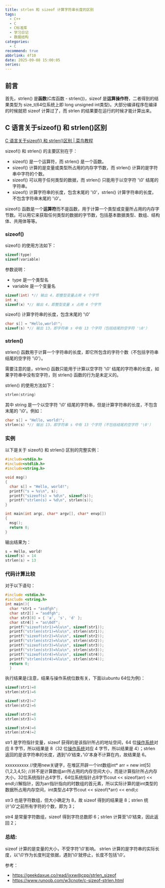 ```yaml
---
title: strlen 和 sizeof 计算字符串长度的区别
tags:
  - C++
  - C
  - C标准库
  - 学习日记
  - 数据结构
categories:
  - C
recommend: true
abbrlink: 4f10
date: 2025-09-08 15:00:05
series:
---
```


## 前言

首先，strlen() 是**函数**(C库函数 - strlen())，sizeof 是**运算操作符**，二者得到的结果类型为 size_t(64位系统上即 long unsigned int类型)。大部分编译程序在编译的时候就把 sizeof 计算过了，而 strlen 的结果要在运行的时候才能计算出来。

## C 语言关于sizeof() 和 strlen()区别

[C 语言关于sizeof() 和 strlen()区别 | 菜鸟教程](https://www.runoob.com/w3cnote/c-sizeof-strlen.html)

sizeof() 和 strlen() 的主要区别在于：

- sizeof() 是一个运算符，而 strlen() 是一个函数。
- sizeof() 计算的是变量或类型所占用的内存字节数，而 strlen() 计算的是字符串中字符的个数。
- sizeof() 可以用于任何类型的数据，而 strlen() 只能用于以空字符 '\0' 结尾的字符串。
- sizeof() 计算字符串的长度，包含末尾的 '\0'，strlen() 计算字符串的长度，不包含字符串末尾的 '\0'。

sizeof() 函数是一个**运算符**而不是函数，用于计算一个类型或变量所占用的内存字节数。可以用它来获取任何类型的数据的字节数，包括基本数据类型、数组、结构体、共用体等等。

### sizeof()

sizeof() 的使用方法如下：

```c
sizeof(type)
sizeof(variable)
```

参数说明：

- type 是一个类型名
- variable 是一个变量名

```c
sizeof(int) *// 输出 4，即整型变量占用 4 个字节
int x;
sizeof(x) *// 输出 4，即整型变量 x 占用 4 个字节
```

sizeof()  计算字符串的长度，包含末尾的 '\0'

```c
char s[] = "Hello,world!";
sizeof(s) *// 输出 13，即字符串 s 中有 13 个字符（包括结尾的空字符 '\0'）
```

### strlen()

strlen() 函数用于计算一个字符串的长度，即它所包含的字符个数（不包括字符串结尾的空字符 '\0'）。

需要注意的是，strlen() 函数只能用于计算以空字符 '\0' 结尾的字符串的长度，如果字符串中没有空字符，则 strlen() 函数的行为是未定义的。

strlen() 的使用方法如下：

```c
strlen(string)
```

其中 string 是一个以空字符 '\0' 结尾的字符串，但是计算字符串的长度，不包含末尾的 '\0'。例如：

```c
char s[] = "Hello, world!";
strlen(s) *// 输出 13，即字符串 s 中有 13 个字符（不包括结尾的空字符 '\0'）
```

### 实例

以下是关于 sizeof() 和 strlen() 区别的完整实例：

```c
#include<stdio.h>
#include<stdlib.h>
#include<string.h>

void msg()
{
  char s[] = "Hello, world!";
  printf("s = %s\n", s);
  printf("sizeof(s) = %d\n", sizeof(s));
  printf("strlen(s) = %d\n", strlen(s));
}

int main(int argc, char* argv[], char* envp[])
{
  msg();
  return 0;
}
```

输出结果为：

```c
s = Hello, world!
sizeof(s) = 14
strlen(s) = 13
```



### 代码计算比较

对于以下语句：

```cpp
#include <stdio.h>
#include <string.h>
int main(){    
  char *str1 = "asdfgh";    
  char str2[] = "asdfgh";   
  char str3[8] = { 'a', 's', 'd' };    
  char str4[] = "as\0df";    
  printf("sizeof(str1)=%lu\n", sizeof(str1));    
  printf("strlen(str1)=%lu\n", strlen(str1));    
  printf("sizeof(str2)=%lu\n", sizeof(str2));    
  printf("strlen(str2)=%lu\n", strlen(str2));    
  printf("sizeof(str3)=%lu\n", sizeof(str3));    
  printf("strlen(str3)=%lu\n", strlen(str3));    
  printf("sizeof(str4)=%lu\n", sizeof(str4));    
  printf("strlen(str4)=%lu\n", strlen(str4));    
  return 0;
  }
```

执行结果是(注意，结果与操作系统位数有关，下面以ubuntu 64位为例)：

```cpp
sizeof(str1)=8
strlen(str1)=6

sizeof(str2)=7
strlen(str2)=6

sizeof(str3)=8
strlen(str3)=3

sizeof(str4)=6
strlen(str4)=2
```

str1 是字符指针变量，sizeof 获得的是该指针所占的地址空间，64 位[操作系统](http://lib.csdn.net/base/operatingsystem)对应 8 字节，所以结果是 8（32 位[操作系统](http://lib.csdn.net/base/operatingsystem)对应 4 字节，所以结果是 4）；strlen 返回的是该字符串的长度，遇到’\0’结束，’\0’本身不计算在内，故结果是 6。

xxxxxxxxxx //使用new关键字，在堆区开辟一个int数组int* arr = new int[5]{1,2,3,4,5}; //并不是计算数组arr所占用的内存空间大小，而是计算指针所占内存大小，32位系统指针占4字节，64位系统指针占8字节cout << sizeof(arr) << endl;//解指针，因为arr指针指向的时数组的首元素，所以实际计算的是int类型的数据所占用内存空间，int类型占4字节cout << sizeof(*arr) << endl;c

str3 也是字符数组，但大小确定为 8，故 sizeof 得到的结果是 8；strlen 统计’\0’之前所有字符的个数，即为 3；

str4 是常量字符数组，sizeof 得到字符总数即 6；strlen 计算至’\0’结束，因此返回 2；

### 总结:

sizeof 计算的是变量的大小，不受字符’\0’影响。
strlen 计算的是字符串的实际长度，以’\0’作为长度判定依据，遇到’\0’就停止，长度不包括’\0’。



参考：

- https://geekdaxue.co/read/ixxw@cpp/strlen_sizeof
- https://www.runoob.com/w3cnote/c-sizeof-strlen.html